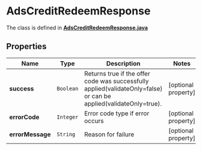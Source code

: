 

# AdsCreditRedeemResponse

The class is defined in **[AdsCreditRedeemResponse.java](../../src/main/java/org/openapitools/model/AdsCreditRedeemResponse.java)**

## Properties

Name | Type | Description | Notes
------------ | ------------- | ------------- | -------------
**success** | `Boolean` | Returns true if the offer code was successfully applied(validateOnly&#x3D;false) or can be applied(validateOnly&#x3D;true). |  [optional property]
**errorCode** | `Integer` | Error code type if error occurs |  [optional property]
**errorMessage** | `String` | Reason for failure |  [optional property]





